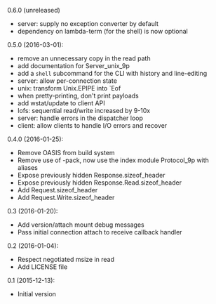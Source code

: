 0.6.0 (unreleased)
* server: supply no exception converter by default
* dependency on lambda-term (for the shell) is now optional

0.5.0 (2016-03-01):
* remove an unnecessary copy in the read path
* add documentation for Server_unix_9p
* add a `shell` subcommand for the CLI with history and line-editing
* server: allow per-connection state
* unix: transform Unix.EPIPE into `Eof
* when pretty-printing, don't print payloads
* add wstat/update to client API
* lofs: sequential read/write increased by 9-10x
* server: handle errors in the dispatcher loop
* client: allow clients to handle I/O errors and recover

0.4.0 (2016-01-25):
* Remove OASIS from build system
* Remove use of -pack, now use the index module Protocol_9p with aliases
* Expose previously hidden Response.sizeof_header
* Expose previously hidden Response.Read.sizeof_header
* Add Request.sizeof_header
* Add Request.Write.sizeof_header

0.3 (2016-01-20):
* Add version/attach mount debug messages
* Pass initial connection attach to receive callback handler

0.2 (2016-01-04):
* Respect negotiated msize in read
* Add LICENSE file

0.1 (2015-12-13):
* Initial version
